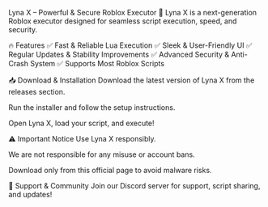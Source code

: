 Lyna X – Powerful & Secure Roblox Executor
🚀 Lyna X is a next-generation Roblox executor designed for seamless script execution, speed, and security.

🔥 Features
✅ Fast & Reliable Lua Execution
✅ Sleek & User-Friendly UI
✅ Regular Updates & Stability Improvements
✅ Advanced Security & Anti-Crash System
✅ Supports Most Roblox Scripts

📥 Download & Installation
Download the latest version of Lyna X from the releases section.

Run the installer and follow the setup instructions.

Open Lyna X, load your script, and execute!

⚠️ Important Notice
Use Lyna X responsibly.

We are not responsible for any misuse or account bans.

Download only from this official page to avoid malware risks.

💬 Support & Community
Join our Discord server for support, script sharing, and updates!
